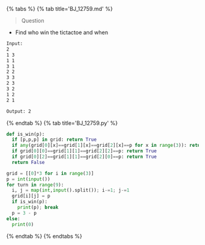 {% tabs %}
{% tab title='BJ_12759.md' %}

> Question

* Find who win the tictactoe and when

```txt
Input:
2
1 3
1 1
3 1
2 2
3 3
2 3
3 2
1 2
2 1

Output: 2
```

{% endtab %}
{% tab title='BJ_12759.py' %}

```py
def is_win(p):
  if [p,p,p] in grid: return True
  if any(grid[0][x]==grid[1][x]==grid[2][x]==p for x in range(3)): return True
  if grid[0][0]==grid[1][1]==grid[2][2]==p: return True
  if grid[0][2]==grid[1][1]==grid[2][0]==p: return True
  return False

grid = [[0]*3 for i in range(3)]
p = int(input())
for turn in range(9):
  i, j = map(int,input().split()); i-=1; j-=1
  grid[i][j] = p
  if is_win(p):
    print(p); break
  p = 3 - p
else:
  print(0)
```

{% endtab %}
{% endtabs %}
